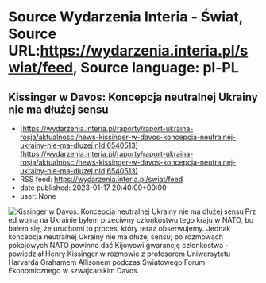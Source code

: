 # Source Wydarzenia Interia - Świat, Source URL:https://wydarzenia.interia.pl/swiat/feed, Source language: pl-PL

## Kissinger w Davos: Koncepcja neutralnej Ukrainy nie ma dłużej sensu
 - [https://wydarzenia.interia.pl/raporty/raport-ukraina-rosja/aktualnosci/news-kissinger-w-davos-koncepcja-neutralnej-ukrainy-nie-ma-dluzej,nId,6540513](https://wydarzenia.interia.pl/raporty/raport-ukraina-rosja/aktualnosci/news-kissinger-w-davos-koncepcja-neutralnej-ukrainy-nie-ma-dluzej,nId,6540513)
 - RSS feed: https://wydarzenia.interia.pl/swiat/feed
 - date published: 2023-01-17 20:40:00+00:00
 - user: None

<p><a href="https://wydarzenia.interia.pl/raporty/raport-ukraina-rosja/aktualnosci/news-kissinger-w-davos-koncepcja-neutralnej-ukrainy-nie-ma-dluzej,nId,6540513"><img align="left" alt="Kissinger w Davos: Koncepcja neutralnej Ukrainy nie ma dłużej sensu" src="https://i.iplsc.com/kissinger-w-davos-koncepcja-neutralnej-ukrainy-nie-ma-dluzej/000GMUTAJOUAVJ51-C321.jpg" /></a>Przed wojną na Ukrainie byłem przeciwny członkostwu tego kraju w NATO, bo bałem się, że uruchomi to proces, który teraz obserwujemy. Jednak koncepcja neutralnej Ukrainy nie ma dłużej sensu; po rozmowach pokojowych NATO powinno dać Kijowowi gwarancję członkostwa - powiedział Henry Kissinger w rozmowie z profesorem Uniwersytetu Harvarda Grahamem Allisonem podczas Światowego Forum Ekonomicznego w szwajcarskim Davos.</p><br clear="all" />
